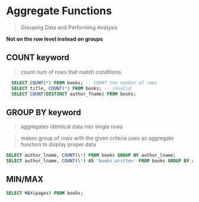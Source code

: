 # Aggregate Functions

> Grouping Data and Performing Analysis

**Not on the row level instead on groups**

## COUNT keyword

> count num of rows that match conditions

```sql
  SELECT COUNT(*) FROM books; -- COUNT the number of rows
  SELECT title, COUNT(*) FROM books; -- invalid
  SELECT COUNT(DISTINCT author_fname) FROM books;
```

## GROUP BY keyword

> aggregates identical data into single rows

> makes group of rows with the given criteria
> uses an aggregate function to display proper data

```sql
SELECT author_lname, COUNT(\*) FROM books GROUP BY author_lname;
SELECT author_lname, COUNT(\*) AS 'books_written' FROM books GROUP BY author_lname ORDER BY 'books_written';
```

## MIN/MAX

```sql
SELECT MAX(pages) FROM books;
```
